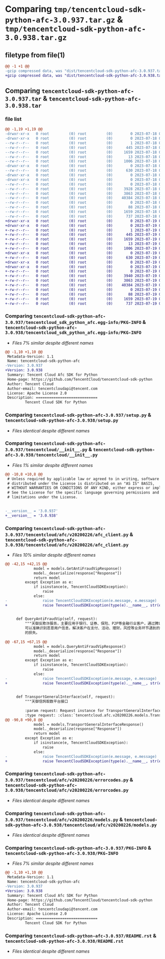 # Comparing `tmp/tencentcloud-sdk-python-afc-3.0.937.tar.gz` & `tmp/tencentcloud-sdk-python-afc-3.0.938.tar.gz`

## filetype from file(1)

```diff
@@ -1 +1 @@
-gzip compressed data, was "dist/tencentcloud-sdk-python-afc-3.0.937.tar", last modified: Tue Jul 18 00:16:01 2023, max compression
+gzip compressed data, was "dist/tencentcloud-sdk-python-afc-3.0.938.tar", last modified: Wed Jul 19 00:20:17 2023, max compression
```

## Comparing `tencentcloud-sdk-python-afc-3.0.937.tar` & `tencentcloud-sdk-python-afc-3.0.938.tar`

### file list

```diff
@@ -1,19 +1,19 @@
-drwxr-xr-x   0 root         (0) root         (0)        0 2023-07-18 00:16:01.000000 tencentcloud-sdk-python-afc-3.0.937/
-drwxr-xr-x   0 root         (0) root         (0)        0 2023-07-18 00:16:01.000000 tencentcloud-sdk-python-afc-3.0.937/tencentcloud_sdk_python_afc.egg-info/
--rw-r--r--   0 root         (0) root         (0)        1 2023-07-18 00:16:01.000000 tencentcloud-sdk-python-afc-3.0.937/tencentcloud_sdk_python_afc.egg-info/dependency_links.txt
--rw-r--r--   0 root         (0) root         (0)      445 2023-07-18 00:16:01.000000 tencentcloud-sdk-python-afc-3.0.937/tencentcloud_sdk_python_afc.egg-info/SOURCES.txt
--rw-r--r--   0 root         (0) root         (0)     1659 2023-07-18 00:16:01.000000 tencentcloud-sdk-python-afc-3.0.937/tencentcloud_sdk_python_afc.egg-info/PKG-INFO
--rw-r--r--   0 root         (0) root         (0)       13 2023-07-18 00:16:01.000000 tencentcloud-sdk-python-afc-3.0.937/tencentcloud_sdk_python_afc.egg-info/top_level.txt
--rw-r--r--   0 root         (0) root         (0)     1006 2023-07-18 00:16:01.000000 tencentcloud-sdk-python-afc-3.0.937/setup.py
-drwxr-xr-x   0 root         (0) root         (0)        0 2023-07-18 00:16:01.000000 tencentcloud-sdk-python-afc-3.0.937/tencentcloud/
--rw-r--r--   0 root         (0) root         (0)      630 2023-07-18 00:16:01.000000 tencentcloud-sdk-python-afc-3.0.937/tencentcloud/__init__.py
-drwxr-xr-x   0 root         (0) root         (0)        0 2023-07-18 00:16:01.000000 tencentcloud-sdk-python-afc-3.0.937/tencentcloud/afc/
-drwxr-xr-x   0 root         (0) root         (0)        0 2023-07-18 00:16:01.000000 tencentcloud-sdk-python-afc-3.0.937/tencentcloud/afc/v20200226/
--rw-r--r--   0 root         (0) root         (0)        0 2023-07-18 00:16:01.000000 tencentcloud-sdk-python-afc-3.0.937/tencentcloud/afc/v20200226/__init__.py
--rw-r--r--   0 root         (0) root         (0)     3928 2023-07-18 00:16:01.000000 tencentcloud-sdk-python-afc-3.0.937/tencentcloud/afc/v20200226/afc_client.py
--rw-r--r--   0 root         (0) root         (0)     3863 2023-07-18 00:16:01.000000 tencentcloud-sdk-python-afc-3.0.937/tencentcloud/afc/v20200226/errorcodes.py
--rw-r--r--   0 root         (0) root         (0)    40384 2023-07-18 00:16:01.000000 tencentcloud-sdk-python-afc-3.0.937/tencentcloud/afc/v20200226/models.py
--rw-r--r--   0 root         (0) root         (0)        0 2023-07-18 00:16:01.000000 tencentcloud-sdk-python-afc-3.0.937/tencentcloud/afc/__init__.py
--rw-r--r--   0 root         (0) root         (0)       88 2023-07-18 00:16:01.000000 tencentcloud-sdk-python-afc-3.0.937/setup.cfg
--rw-r--r--   0 root         (0) root         (0)     1659 2023-07-18 00:16:01.000000 tencentcloud-sdk-python-afc-3.0.937/PKG-INFO
--rw-r--r--   0 root         (0) root         (0)      737 2023-07-18 00:16:01.000000 tencentcloud-sdk-python-afc-3.0.937/README.rst
+drwxr-xr-x   0 root         (0) root         (0)        0 2023-07-19 00:20:17.000000 tencentcloud-sdk-python-afc-3.0.938/
+drwxr-xr-x   0 root         (0) root         (0)        0 2023-07-19 00:20:17.000000 tencentcloud-sdk-python-afc-3.0.938/tencentcloud_sdk_python_afc.egg-info/
+-rw-r--r--   0 root         (0) root         (0)        1 2023-07-19 00:20:17.000000 tencentcloud-sdk-python-afc-3.0.938/tencentcloud_sdk_python_afc.egg-info/dependency_links.txt
+-rw-r--r--   0 root         (0) root         (0)      445 2023-07-19 00:20:17.000000 tencentcloud-sdk-python-afc-3.0.938/tencentcloud_sdk_python_afc.egg-info/SOURCES.txt
+-rw-r--r--   0 root         (0) root         (0)     1659 2023-07-19 00:20:17.000000 tencentcloud-sdk-python-afc-3.0.938/tencentcloud_sdk_python_afc.egg-info/PKG-INFO
+-rw-r--r--   0 root         (0) root         (0)       13 2023-07-19 00:20:17.000000 tencentcloud-sdk-python-afc-3.0.938/tencentcloud_sdk_python_afc.egg-info/top_level.txt
+-rw-r--r--   0 root         (0) root         (0)     1006 2023-07-19 00:20:17.000000 tencentcloud-sdk-python-afc-3.0.938/setup.py
+drwxr-xr-x   0 root         (0) root         (0)        0 2023-07-19 00:20:17.000000 tencentcloud-sdk-python-afc-3.0.938/tencentcloud/
+-rw-r--r--   0 root         (0) root         (0)      630 2023-07-19 00:20:17.000000 tencentcloud-sdk-python-afc-3.0.938/tencentcloud/__init__.py
+drwxr-xr-x   0 root         (0) root         (0)        0 2023-07-19 00:20:17.000000 tencentcloud-sdk-python-afc-3.0.938/tencentcloud/afc/
+drwxr-xr-x   0 root         (0) root         (0)        0 2023-07-19 00:20:17.000000 tencentcloud-sdk-python-afc-3.0.938/tencentcloud/afc/v20200226/
+-rw-r--r--   0 root         (0) root         (0)        0 2023-07-19 00:20:17.000000 tencentcloud-sdk-python-afc-3.0.938/tencentcloud/afc/v20200226/__init__.py
+-rw-r--r--   0 root         (0) root         (0)     3940 2023-07-19 00:20:17.000000 tencentcloud-sdk-python-afc-3.0.938/tencentcloud/afc/v20200226/afc_client.py
+-rw-r--r--   0 root         (0) root         (0)     3863 2023-07-19 00:20:17.000000 tencentcloud-sdk-python-afc-3.0.938/tencentcloud/afc/v20200226/errorcodes.py
+-rw-r--r--   0 root         (0) root         (0)    40384 2023-07-19 00:20:17.000000 tencentcloud-sdk-python-afc-3.0.938/tencentcloud/afc/v20200226/models.py
+-rw-r--r--   0 root         (0) root         (0)        0 2023-07-19 00:20:17.000000 tencentcloud-sdk-python-afc-3.0.938/tencentcloud/afc/__init__.py
+-rw-r--r--   0 root         (0) root         (0)       88 2023-07-19 00:20:17.000000 tencentcloud-sdk-python-afc-3.0.938/setup.cfg
+-rw-r--r--   0 root         (0) root         (0)     1659 2023-07-19 00:20:17.000000 tencentcloud-sdk-python-afc-3.0.938/PKG-INFO
+-rw-r--r--   0 root         (0) root         (0)      737 2023-07-19 00:20:17.000000 tencentcloud-sdk-python-afc-3.0.938/README.rst
```

### Comparing `tencentcloud-sdk-python-afc-3.0.937/tencentcloud_sdk_python_afc.egg-info/PKG-INFO` & `tencentcloud-sdk-python-afc-3.0.938/tencentcloud_sdk_python_afc.egg-info/PKG-INFO`

 * *Files 7% similar despite different names*

```diff
@@ -1,10 +1,10 @@
 Metadata-Version: 1.1
 Name: tencentcloud-sdk-python-afc
-Version: 3.0.937
+Version: 3.0.938
 Summary: Tencent Cloud Afc SDK for Python
 Home-page: https://github.com/TencentCloud/tencentcloud-sdk-python
 Author: Tencent Cloud
 Author-email: tencentcloudapi@tencent.com
 License: Apache License 2.0
 Description: ============================
         Tencent Cloud SDK for Python
```

### Comparing `tencentcloud-sdk-python-afc-3.0.937/setup.py` & `tencentcloud-sdk-python-afc-3.0.938/setup.py`

 * *Files identical despite different names*

### Comparing `tencentcloud-sdk-python-afc-3.0.937/tencentcloud/__init__.py` & `tencentcloud-sdk-python-afc-3.0.938/tencentcloud/__init__.py`

 * *Files 1% similar despite different names*

```diff
@@ -10,8 +10,8 @@
 # Unless required by applicable law or agreed to in writing, software
 # distributed under the License is distributed on an "AS IS" BASIS,
 # WITHOUT WARRANTIES OR CONDITIONS OF ANY KIND, either express or implied.
 # See the License for the specific language governing permissions and
 # limitations under the License.
 
 
-__version__ = '3.0.937'
+__version__ = '3.0.938'
```

### Comparing `tencentcloud-sdk-python-afc-3.0.937/tencentcloud/afc/v20200226/afc_client.py` & `tencentcloud-sdk-python-afc-3.0.938/tencentcloud/afc/v20200226/afc_client.py`

 * *Files 10% similar despite different names*

```diff
@@ -42,15 +42,15 @@
             model = models.GetAntiFraudVipResponse()
             model._deserialize(response["Response"])
             return model
         except Exception as e:
             if isinstance(e, TencentCloudSDKException):
                 raise
             else:
-                raise TencentCloudSDKException(e.message, e.message)
+                raise TencentCloudSDKException(type(e).__name__, str(e))
 
 
     def QueryAntiFraudVip(self, request):
         """天御反欺诈服务，主要应用于银行、证券、保险、P2P等金融行业客户，通过腾讯的大数据风控能力，
         可以准确识别恶意用户信息，解决客户在支付、活动、理财，风控等业务环节遇到的欺诈威胁，降低企业
         的损失。
 
@@ -67,15 +67,15 @@
             model = models.QueryAntiFraudVipResponse()
             model._deserialize(response["Response"])
             return model
         except Exception as e:
             if isinstance(e, TencentCloudSDKException):
                 raise
             else:
-                raise TencentCloudSDKException(e.message, e.message)
+                raise TencentCloudSDKException(type(e).__name__, str(e))
 
 
     def TransportGeneralInterface(self, request):
         """天御信鸽取数平台接口
 
         :param request: Request instance for TransportGeneralInterface.
         :type request: :class:`tencentcloud.afc.v20200226.models.TransportGeneralInterfaceRequest`
@@ -90,8 +90,8 @@
             model = models.TransportGeneralInterfaceResponse()
             model._deserialize(response["Response"])
             return model
         except Exception as e:
             if isinstance(e, TencentCloudSDKException):
                 raise
             else:
-                raise TencentCloudSDKException(e.message, e.message)
+                raise TencentCloudSDKException(type(e).__name__, str(e))
```

### Comparing `tencentcloud-sdk-python-afc-3.0.937/tencentcloud/afc/v20200226/errorcodes.py` & `tencentcloud-sdk-python-afc-3.0.938/tencentcloud/afc/v20200226/errorcodes.py`

 * *Files identical despite different names*

### Comparing `tencentcloud-sdk-python-afc-3.0.937/tencentcloud/afc/v20200226/models.py` & `tencentcloud-sdk-python-afc-3.0.938/tencentcloud/afc/v20200226/models.py`

 * *Files identical despite different names*

### Comparing `tencentcloud-sdk-python-afc-3.0.937/PKG-INFO` & `tencentcloud-sdk-python-afc-3.0.938/PKG-INFO`

 * *Files 7% similar despite different names*

```diff
@@ -1,10 +1,10 @@
 Metadata-Version: 1.1
 Name: tencentcloud-sdk-python-afc
-Version: 3.0.937
+Version: 3.0.938
 Summary: Tencent Cloud Afc SDK for Python
 Home-page: https://github.com/TencentCloud/tencentcloud-sdk-python
 Author: Tencent Cloud
 Author-email: tencentcloudapi@tencent.com
 License: Apache License 2.0
 Description: ============================
         Tencent Cloud SDK for Python
```

### Comparing `tencentcloud-sdk-python-afc-3.0.937/README.rst` & `tencentcloud-sdk-python-afc-3.0.938/README.rst`

 * *Files identical despite different names*


